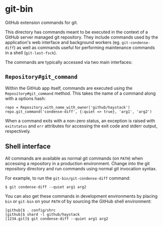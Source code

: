 git-bin
=======

GitHub extension commands for git.

This directory has commands meant to be executed in the context of a GitHub
server managed git repository. They include commands used by the application's
web interface and background workers (eg. `git-condense-diff`) as well as
commands useful for performing maintenance commands in a shell
(`git-last-fsck`).

The commands are typically accessed via two main interfaces:

`Repository#git_command`
------------------------

Within the GitHub app itself, commands are executed using the
`Repository#git_command` method. This takes the name of a command along with a
options hash:

    repo = Repository.with_name_with_owner('github/haystack')
    repo.git_command('condense-diff', {:quiet => true}, 'arg1', 'arg2')

When a command exits with a non-zero status, an exception is raised with
`exitstatus` and `err` attributes for accessing the exit code and stderr output,
respectively.

Shell interface
---------------

All commands are available as normal git commands (on `PATH`) when accessing a
repository in a production environment. Change into the git repository directory
and run commands using normal git invocation syntax.

For example, to run the `git-bin/git-condense-diff` command:

    $ git condense-diff --quiet arg1 arg2

You can also get these commands in development environments by placing `bin` or
`git-bin` on your `PATH` of by sourcing the GitHub shell environment:

    [github]$ . config/shrc
    [github]$ shard -l github/haystack
    [1234.git]$ git condense-diff --quiet arg1 arg2
